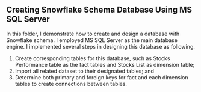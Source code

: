 ## Creating Snowflake Schema Database Using MS SQL Server

In this folder, I demonstrate how to create and design a database with Snowflake schema. I employed MS SQL Server
as the main database engine. I implemented several steps in designing this database as following.
1. Create corresponding tables for this database, such as Stocks Performance table as the fact tables and Stocks List as dimension table;
2. Import all related dataset to their designated tables; and
3. Determine both primary and foreign keys for fact and each dimension tables to create connections between tables.

